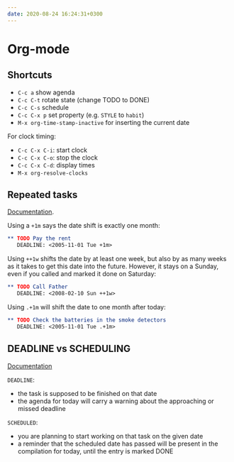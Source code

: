 ```yaml
---
date: 2020-08-24 16:24:31+0300
---
```


# Org-mode

## Shortcuts

- `C-c a` show agenda
- `C-c C-t` rotate state (change TODO to DONE)
- `C-c C-s` schedule
- `C-c C-x p` set property (e.g. `STYLE` to `habit`)
- `M-x org-time-stamp-inactive` for inserting the current date

For clock timing:

- `C-c C-x C-i`: start clock
- `C-c C-x C-o`: stop the clock
- `C-c C-x C-d`: display times
- `M-x org-resolve-clocks`

## Repeated tasks

[Documentation](https://orgmode.org/manual/Repeated-tasks.html).

Using a `+1m` says the date shift is exactly one month:

```org
** TODO Pay the rent
   DEADLINE: <2005-11-01 Tue +1m>
```

Using `++1w` shifts the date by at least one week, but also by as many
weeks as it takes to get this date into the future. However, it stays
on a Sunday, even if you called and marked it done on Saturday:

```org
** TODO Call Father
   DEADLINE: <2008-02-10 Sun ++1w>
```

Using `.+1m` will shift the date to one month after today:

``` org
** TODO Check the batteries in the smoke detectors
   DEADLINE: <2005-11-01 Tue .+1m>
```

## DEADLINE vs SCHEDULING

[Documentation](https://orgmode.org/manual/Deadlines-and-scheduling.html)

`DEADLINE`: 

- the task is supposed to be finished on that date
- the agenda for today will carry a warning about the approaching or missed deadline

`SCHEDULED`:

- you are planning to start working on that task on the given date
- a reminder that the scheduled date has passed will be present in the compilation for today, until the entry is marked DONE
